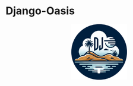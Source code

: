 # Django-Oasis

<p align="center">
    <a href="https://dog-egg.github.io/django-oasis" target="_blank">
        <img width="150" src="./logo.png" alt="logo">
    </a>
</p>
